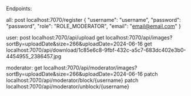 Endpoints:

all:
post localhost:7070/register
{
    "username": "username",
    "password": "password",
    "role": "ROLE_MODERATOR",
    "email": "email@email.com"
}

user:
post localhost:7070/api/upload
get localhost:7070/api/images?sortBy=uploadDate&size=266&uploadDate=2024-06-16
get localhost:7070/api/download/1c85e6c8-9fbf-432c-a5c7-683dc402e3b0-4454955_2386457.jpg

moderator:
get localhost:7070/api/moderator/images?sortBy=uploadDate&size=266&uploadDate=2024-06-16
patch localhost:7070/api/moderator/block/{username}
patch localhost:7070/api/moderator/unblock/{username}
